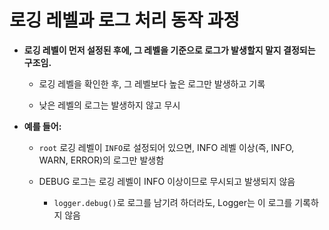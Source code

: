 # 로깅 레벨과 로그 처리 동작 과정

- **로깅 레벨이 먼저 설정된 후에, 그 레벨을 기준으로 로그가 발생할지 말지 결정되는 구조임.**

  - 로깅 레벨을 확인한 후, 그 레벨보다 높은 로그만 발생하고 기록

  - 낮은 레벨의 로그는 발생하지 않고 무시


- **예를 들어:**

  - `root` 로깅 레벨이 `INFO`로 설정되어 있으면, INFO 레벨 이상(즉, INFO, WARN, ERROR)의 로그만 발생함

  - DEBUG 로그는 로깅 레벨이 INFO 이상이므로 무시되고 발생되지 않음
    - `logger.debug()`로 로그를 남기려 하더라도, Logger는 이 로그를 기록하지 않음
